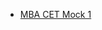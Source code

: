 <html>
<head></head>
<body>
	<ul>
	  <li><a href="https://ambarfulzele.github.io/Learnkul-ManishaMeshram/Mock1.html">MBA CET Mock 1</a></li>
	</ul>
</body></html>
